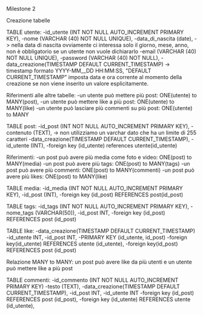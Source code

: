 Milestone 2

Creazione tabelle

TABLE utente:
    -id_utente (INT NOT NULL AUTO_INCREMENT PRIMARY KEY),
    -nome (VARCHAR (40) NOT NULL UNIQUE),
    -data_di_nascita (date),      -> nella data di nascita ovviamente ci interessa solo il giorno, mese, anno, non è obbligatorio se un utente non vuole dichiararlo
    -email (VARCHAR (40) NOT NULL UNIQUE),
    -password (VARCHAR (40) NOT NULL),
    -data_creazione(TIMESTAMP DEFAULT CURRENT_TIMESTAMP)  ->  timestamp formato YYYY-MM__DD HH:MM:SS, "DEFAULT CURRENT_TIMESTAMP" imposta data e ora corrente al momento della creazione se non viene inserito un valore esplicitamente.

Riferimenti alle altre tabelle: 
-un utente può mettere più post: ONE(utente) to MANY(post),
-un utente può mettere like a più post: ONE(utente) to MANY(like)
-un utente può lasciare più commenti su più post: ONE(utente) to MANY



TABLE post:
    -id_post (INT NOT NULL AUTO_INCREMENT PRIMARY KEY),
    -contenuto (TEXT),   ->  non utilizziamo un varchar dato che ha un limite di 255 caratteri
    -data_creazione(TIMESTAMP DEFAULT CURRENT_TIMESTAMP),
    -id_utente (INT),
    -foreign key (id_utente) references utente(id_utente)

Riferimenti:
-un post può avere più media come foto e video: ONE(post) to MANY(media)
-un post può avere più tags: ONE(post) to MANY(tags)
-un post può avere più commenti: ONE(post) to MANY(commenti)
-un post può avere più likes: ONE(post) to MANY(like)



TABLE media:
    -id_media (INT NOT NULL AUTO_INCREMENT PRIMARY KEY),
    -id_post (INT),
    -foreign key (id_post) REFERENCES post(id_post)


TABLE tags:
    -id_tags (INT NOT NULL AUTO_INCREMENT PRIMARY KEY),
    -nome_tags (VARCHAR(50)),
    -id_post INT,
    -foreign key (id_post) REFERENCES post (id_post)


TABLE like:
    -data_creazione(TIMESTAMP DEFAULT CURRENT_TIMESTAMP)
    -id_utente INT,
    -id_post INT,
    -PRIMARY KEY (id_utente, id_post)
    -foreign key(id_utente) REFERENCES utente (id_utente),
    -foreign key(id_post) REFERENCES post (id_post)

Relazione MANY to MANY: un post può avere like da più utenti e un utente può mettere like a più post


TABLE commenti:
    -id_commento (INT NOT NULL AUTO_INCREMENT PRIMARY KEY)
    -testo (TEXT),
    -data_creazione(TIMESTAMP DEFAULT CURRENT_TIMESTAMP),
    -id_post INT,
    -id_utente INT
    -foreign key (id_post) REFERENCES post (id_post),
    -foreign key (id_utente) REFERENCES utente (id_utente),


